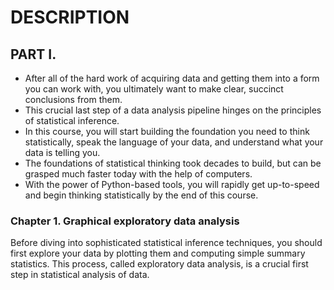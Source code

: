 # DESCRIPTION
## PART I.
- After all of the hard work of acquiring data and getting them into a form you can work with, you ultimately want to make clear, succinct conclusions from them. 
- This crucial last step of a data analysis pipeline hinges on the principles of statistical inference. 
- In this course, you will start building the foundation you need to think statistically, speak the language of your data, and understand what your data is telling you. 
- The foundations of statistical thinking took decades to build, but can be grasped much faster today with the help of computers. 
- With the power of Python-based tools, you will rapidly get up-to-speed and begin thinking statistically by the end of this course.
### Chapter 1. Graphical exploratory data analysis
Before diving into sophisticated statistical inference techniques, you should first explore your data by plotting them and computing simple summary statistics. This process, called exploratory data analysis, is a crucial first step in statistical analysis of data.
